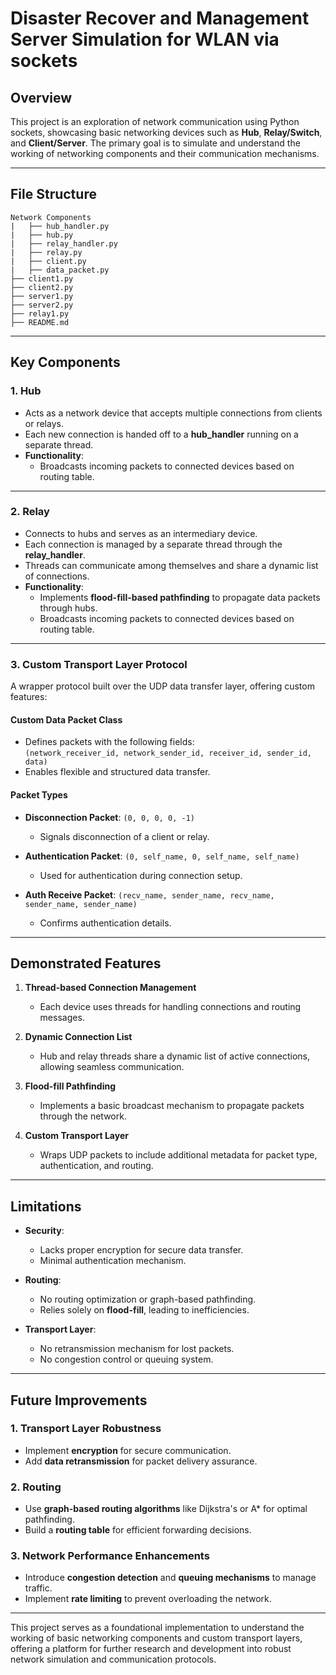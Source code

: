 # Disaster Recover and Management Server Simulation for WLAN via sockets

## **Overview**  
This project is an exploration of network communication using Python sockets, showcasing basic networking devices such as **Hub**, **Relay/Switch**, and **Client/Server**. The primary goal is to simulate and understand the working of networking components and their communication mechanisms.  

---

## **File Structure**  

```
Network Components  
|   ├── hub_handler.py  
|   ├── hub.py  
|   ├── relay_handler.py  
|   ├── relay.py  
|   ├── client.py  
|   ├── data_packet.py  
├── client1.py  
├── client2.py  
├── server1.py  
├── server2.py  
├── relay1.py  
├── README.md  
```  

---

## **Key Components**  

### 1. **Hub**  
- Acts as a network device that accepts multiple connections from clients or relays.  
- Each new connection is handed off to a **hub_handler** running on a separate thread.  
- **Functionality**:  
  - Broadcasts incoming packets to connected devices based on routing table.

---

### 2. **Relay**  
- Connects to hubs and serves as an intermediary device.  
- Each connection is managed by a separate thread through the **relay_handler**.  
- Threads can communicate among themselves and share a dynamic list of connections.  
- **Functionality**:  
  - Implements **flood-fill-based pathfinding** to propagate data packets through hubs.
  - Broadcasts incoming packets to connected devices based on routing table.

---

### 3. **Custom Transport Layer Protocol**  
A wrapper protocol built over the UDP data transfer layer, offering custom features:  

#### **Custom Data Packet Class**  
- Defines packets with the following fields:  
  `(network_receiver_id, network_sender_id, receiver_id, sender_id, data)`  
- Enables flexible and structured data transfer.  

#### **Packet Types**  
- **Disconnection Packet**: `(0, 0, 0, 0, -1)`  
  - Signals disconnection of a client or relay.  

- **Authentication Packet**: `(0, self_name, 0, self_name, self_name)`  
  - Used for authentication during connection setup.  

- **Auth Receive Packet**: `(recv_name, sender_name, recv_name, sender_name, sender_name)`  
  - Confirms authentication details.  

---

## **Demonstrated Features**  
1. **Thread-based Connection Management**  
   - Each device uses threads for handling connections and routing messages.  

2. **Dynamic Connection List**  
   - Hub and relay threads share a dynamic list of active connections, allowing seamless communication.  

3. **Flood-fill Pathfinding**  
   - Implements a basic broadcast mechanism to propagate packets through the network.  

4. **Custom Transport Layer**  
   - Wraps UDP packets to include additional metadata for packet type, authentication, and routing.  

---

## **Limitations**  
- **Security**:  
  - Lacks proper encryption for secure data transfer.  
  - Minimal authentication mechanism.  

- **Routing**:  
  - No routing optimization or graph-based pathfinding.  
  - Relies solely on **flood-fill**, leading to inefficiencies.  

- **Transport Layer**:  
  - No retransmission mechanism for lost packets.  
  - No congestion control or queuing system.  

---

## **Future Improvements**  

### 1. **Transport Layer Robustness**  
- Implement **encryption** for secure communication.  
- Add **data retransmission** for packet delivery assurance.  

### 2. **Routing**  
- Use **graph-based routing algorithms** like Dijkstra's or A* for optimal pathfinding.  
- Build a **routing table** for efficient forwarding decisions.  

### 3. **Network Performance Enhancements**  
- Introduce **congestion detection** and **queuing mechanisms** to manage traffic.  
- Implement **rate limiting** to prevent overloading the network.  

---

This project serves as a foundational implementation to understand the working of basic networking components and custom transport layers, offering a platform for further research and development into robust network simulation and communication protocols.